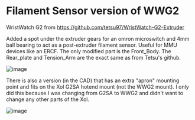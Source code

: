 # Filament Sensor version of WWG2

WristWatch G2 from https://github.com/tetsu97/WristWatch-G2-Extruder 

Added a spot under the extruder gears for an omron microswitch and 4mm ball bearing to act as a post-extruder filament sensor. 
Useful for MMU devices like an ERCF.
The only modified part is the Front_Body. The Rear_plate and Tension_Arm are the exact same as from Tetsu's github.

![image](https://github.com/Esoterical/PrinterMods/assets/124253477/cac53a45-8281-41b1-82ad-b014a716cc98)

There is also a version (in the CAD) that has an extra "apron" mounting point and fits on the Xol G2SA hotend mount (not the WWG2 mount). I only did this because I was changing from G2SA to WWG2 and didn't want to change any other parts of the Xol.

![image](https://github.com/Esoterical/PrinterMods/assets/124253477/0a522695-258b-4d53-a7c8-d374dda53685)

